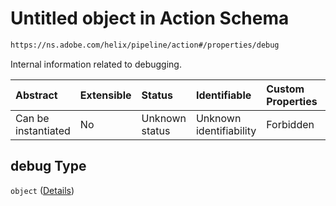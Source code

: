 # Untitled object in Action Schema

```txt
https://ns.adobe.com/helix/pipeline/action#/properties/debug
```

Internal information related to debugging.

| Abstract            | Extensible | Status         | Identifiable            | Custom Properties | Additional Properties | Access Restrictions | Defined In                                                       |
| :------------------ | :--------- | :------------- | :---------------------- | :---------------- | :-------------------- | :------------------ | :--------------------------------------------------------------- |
| Can be instantiated | No         | Unknown status | Unknown identifiability | Forbidden         | Allowed               | none                | [action.schema.json*](action.schema.json "open original schema") |

## debug Type

`object` ([Details](action-properties-debug.md))
